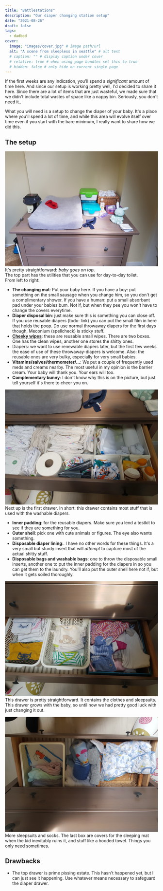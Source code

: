 ```yaml
---
title: "Battlestations"
description: "Our diaper changing station setup"
date: "2021-08-26"
draft: false
tags:
  - dadbod
cover:
  image: "images/cover.jpg" # image path/url
  alt: "A scene from sleepless in seattle" # alt text
  # caption: "" # display caption under cover
  # relative: true # when using page bundles set this to true
  # hidden: false # only hide on current single page
---
```


If the first weeks are any indication, you'll spend a _significant_ amount of time here. And since our setup is working pretty well, I'd decided to share it here. <!--more-->Since there are a lot of items that are just wasteful, we made sure that we didn't include total wastes of space like a nappy bin. Seriously, you don't need it..

What you will need is a setup to change the diaper of your baby. It's a place where you'll spend a lot of time, and while this area will evolve itself over time even if you start with the bare minimum, I really want to share how we did this.

## The setup

![Front facing diaper change station](images/bs_front_l.jpg)
It's pretty straightforward: _baby goes on top_.  
The top part has the utilities that you can use for day-to-day toilet.  
From left to right:

- **The changing mat**: Put your baby here. If you have a boy: put something on the small sausage when you change him, so you don't get a complimentary shower. If you have a human: put a small absorbant pad under your babies bum. Not if, but when they pee you won't have to change the covers everytime.
- **Diaper disposal bin**: just make sure this is something you can close off. If you use reusable diapers (todo: link) you can put the small film in here that holds the poop. Do use normal throwaway diapers for the first days though, Meconium (spellcheck) is sticky stuff.
- **[Cheeky wipes](https://www.kudzu.be/nl/all-in-one-kit-cheeky-wipes-cheeky-wipes)**: these are reusable small wipes. There are two boxes. One has the clean wipes, another one stores the shitty ones.
- Diapers: we want to use renewable diapers later, but the first few weeks the ease of use of these throwaway-diapers is welcome. Also: the reusable ones are very bulky, especially for very small babies.
- **Vitamins/salves/thermometer/...**: We put a couple of frequently used meds and creams nearby. The most useful in my opinion is the barrier cream. Your baby will thank you. Your ears will too.
- **Complementary bunny**: I don't know why this is on the picture, but just tell yourself it's there to cheer you on.

![The first drawer](images/bs_top_l.jpg)
Next up is the first drawer. In short: this drawer contains most stuff that is used with the washable diapers.

- **Inner padding**: for the reusable diapers. Make sure you lend a testkit to see if they are something for you.
- **Outer shell**: pick one with cute animals or figures. The eye also wants something.
- **Disposable diaper lining**:. I have no other words for these things. It's a very small but sturdy insert that will _attempt_ to capture most of the actual shitty stuff.
- **Disposable bags and washable bags**: one to throw the disposable small inserts, another one to put the inner padding for the diapers in so you can get them to the laundry. You'll also put the outer shell here not if, but when it gets soiled thoroughly.

![The second drawer](images/bs_mid_l.jpg)
This drawer is pretty straightforward. It contains the clothes and sleepsuits. This drawer grows with the baby, so until now we had pretty good luck with just changing it out.

![The third drawer](images/bs_bot_l.jpg)
More sleepsuits and socks. The last box are covers for the sleeping mat when the kid inevitably ruins it, and stuff like a hooded towel. Things you only need sometimes.

## Drawbacks

- The top drawer is prime pissing estate. This hasn't happened yet, but I can just see it happening. Use whatever means necessary to safeguard the diaper drawer.
